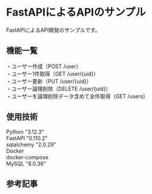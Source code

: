 # FastAPIによるAPIのサンプル  
FastAPIによるAPI開発のサンプルです。  
  
## 機能一覧  
・ユーザー作成（POST /user）  
・ユーザー1件取得（GET /user/{uid}）  
・ユーザー更新（PUT /user/{uid}）  
・ユーザー論理削除（DELETE /user/{uid}）  
・ユーザーを論理削除データ含めて全件取得（GET /users）  
  
## 使用技術  
Python "3.12.3"  
FastAPI "0.110.2"  
sqlalchemy "2.0.29"  
Docker  
docker-compose  
MySQL "8.0.36"  
  
## 参考記事  
    